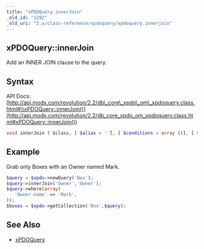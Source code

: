 ```yaml
---
title: "xPDOQuery.innerJoin"
_old_id: "1292"
_old_uri: "2.x/class-reference/xpdoquery/xpdoquery.innerjoin"
---
```


## xPDOQuery::innerJoin

Add an INNER JOIN clause to the query.

## Syntax

API Docs: [http://api.modx.com/revolution/2.2/db\_core\_xpdo\_om\_xpdoquery.class.html#\\xPDOQuery::innerJoin()](http://api.modx.com/revolution/2.2/db_core_xpdo_om_xpdoquery.class.html#xPDOQuery::innerJoin())

``` php 
void innerJoin ( $class, [ $alias = ''], [ $conditions = array ()], [ $conjunction = xPDOQuery::SQL_AND], [ $binding = null], [ $condGroup = 0])
```

## Example

Grab only Boxes with an Owner named Mark.

``` php 
$query = $xpdo->newQuery('Box');
$query->innerJoin('Owner','Owner');
$query->where(array(
   'Owner.name' => 'Mark',
));
$boxes = $xpdo->getCollection('Box',$query);
```

## See Also

- [xPDOQuery](xpdo/class-reference/xpdoquery "xPDOQuery")